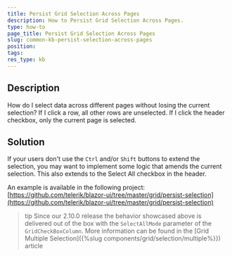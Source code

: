 ```yaml
---
title: Persist Grid Selection Across Pages
description: How to Persist Grid Selection Across Pages.
type: how-to
page_title: Persist Grid Selection Across Pages
slug: common-kb-persist-selection-across-pages
position:
tags:
res_type: kb
---
```



## Description

How do I select data across different pages without losing the current selection? If I click a row, all other rows are unselected. If I click the header checkbox, only the current page is selected.


## Solution

If your users don't use the `Ctrl` and/or `Shift` buttons to extend the selection, you may want to implement some logic that amends the current selection. This also extends to the Select All checkbox in the header.

An example is available in the following project: [https://github.com/telerik/blazor-ui/tree/master/grid/persist-selection](https://github.com/telerik/blazor-ui/tree/master/grid/persist-selection)

>tip Since our 2.10.0 release the behavior showcased above is delivered out of the box with the `SelectAllMode` parameter of the `GridCheckBoxColumn`.
More information can be found in the [Grid Multiple Selection]({%slug components/grid/selection/multiple%}}) article
